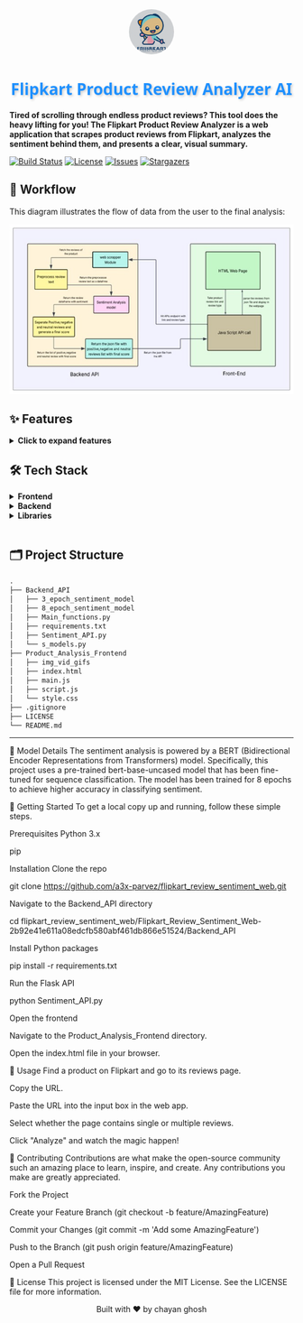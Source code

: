 <div align="center">
  <img src="Product_Analysis_Frontend/img_vid_gifs/logo1.jpg" 
       alt="Project Logo" 
       width="80" 
       style="border-radius:50%;"/>
</div>
<h1 align="center" style="font-weight: 900; font-family: 'Segoe UI', Tahoma, Geneva, Verdana, sans-serif; color: #1e90ff; text-shadow: 2px 2px 4px rgba(0,0,0,0.2);">
  Flipkart Product Review Analyzer AI
</h1>

<p>
<strong>Tired of scrolling through endless product reviews? This tool does the heavy lifting for you! The Flipkart Product Review Analyzer is a web application that scrapes product reviews from Flipkart, analyzes the sentiment behind them, and presents a clear, visual summary.</strong>
</p>

<!-- Badges -->

<p>
<a href="https://github.com/a3x-parvez/flipkart_review_sentiment_web/actions"><img src="https://img.shields.io/github/actions/workflow/status/a3x-parvez/flipkart_review_sentiment_web/main.yml?branch=main&style=for-the-badge" alt="Build Status"></a>
<a href="https://github.com/a3x-parvez/flipkart_review_sentiment_web/blob/main/LICENSE"><img src="https://img.shields.io/github/license/a3x-parvez/flipkart_review_sentiment_web?style=for-the-badge" alt="License"></a>
<a href="https://github.com/a3x-parvez/flipkart_review_sentiment_web/issues"><img src="https://img.shields.io/github/issues/a3x-parvez/flipkart_review_sentiment_web?style=for-the-badge" alt="Issues"></a>
<a href="https://github.com/a3x-parvez/flipkart_review_sentiment_web/stargazers"><img src="https://img.shields.io/github/stars/a3x-parvez/flipkart_review_sentiment_web?style=for-the-badge" alt="Stargazers"></a>
</p>
</div>

## 🌊 Workflow
This diagram illustrates the flow of data from the user to the final analysis:

<div align="center">
<img src="Product_Analysis_Frontend/img_vid_gifs/workflow.jpg" alt="Workflow Diagram" width="700"/>
</div>



## ✨ Features
<details>
<summary><strong>Click to expand features</strong></summary>

- 🌐 **Real-time Web Scraping** 
  - Fetches the latest reviews for any Flipkart product in real-time.

- 🧠 **Advanced Sentiment Analysis**  
  - Utilizes a powerful, pre-trained BERT model to accurately  classify reviews as **positive**, **negative**, or **neutral**.

- 💻 **Interactive Frontend**  
  - A user-friendly interface to input product URLs and view the analysis.

- 📊 **Data Visualization**  
  - Displays a **pie chart** for an at-a-glance understanding of the overall sentiment.

- 📂 **Categorized Reviews**  
  - Neatly organizes comments into **positive**, **neutral**, and **negative** sections for easy reading.

- 🌙 **Dark Mode**  
  - A sleek dark mode for comfortable viewing.

</details>



## 🛠️ Tech Stack

<details>
<summary><strong>Frontend</strong></summary>

- **HTML** – Structure of the web pages  
- **CSS** – Styling and layout  
- **JavaScript** – Interactivity and dynamic content  

</details>

<details>
<summary><strong>Backend</strong></summary>

- **Python** – Core programming language  
- **Flask** – Lightweight web framework  
- **Gunicorn** – WSGI server for deploying Flask apps  

</details>

<details>
<summary><strong>Libraries</strong></summary>

- **BeautifulSoup4 & Requests** – Web scraping  
- **Pandas** – Data manipulation and analysis  
- **NLTK** – Natural language processing  
- **TensorFlow & Transformers** – Sentiment analysis model (BERT-based)  

</details>

<br>

## 🗂️ Project Structure
```
.
├── Backend_API
│   ├── 3_epoch_sentiment_model
│   ├── 8_epoch_sentiment_model
│   ├── Main_functions.py
│   ├── requirements.txt
│   ├── Sentiment_API.py
│   └── s_models.py
├── Product_Analysis_Frontend
│   ├── img_vid_gifs
│   ├── index.html
│   ├── main.js
│   ├── script.js
│   └── style.css
├── .gitignore
├── LICENSE
└── README.md

```
---

🤖 Model Details
The sentiment analysis is powered by a BERT (Bidirectional Encoder Representations from Transformers) model. Specifically, this project uses a pre-trained bert-base-uncased model that has been fine-tuned for sequence classification. The model has been trained for 8 epochs to achieve higher accuracy in classifying sentiment.

🏁 Getting Started
To get a local copy up and running, follow these simple steps.

Prerequisites
Python 3.x

pip

Installation
Clone the repo

git clone https://github.com/a3x-parvez/flipkart_review_sentiment_web.git

Navigate to the Backend_API directory

cd flipkart_review_sentiment_web/Flipkart_Review_Sentiment_Web-2b92e41e611a08edcfb580abf461db866e51524/Backend_API

Install Python packages

pip install -r requirements.txt

Run the Flask API

python Sentiment_API.py

Open the frontend

Navigate to the Product_Analysis_Frontend directory.

Open the index.html file in your browser.

🎈 Usage
Find a product on Flipkart and go to its reviews page.

Copy the URL.

Paste the URL into the input box in the web app.

Select whether the page contains single or multiple reviews.

Click "Analyze" and watch the magic happen!

🤝 Contributing
Contributions are what make the open-source community such an amazing place to learn, inspire, and create. Any contributions you make are greatly appreciated.

Fork the Project

Create your Feature Branch (git checkout -b feature/AmazingFeature)

Commit your Changes (git commit -m 'Add some AmazingFeature')

Push to the Branch (git push origin feature/AmazingFeature)

Open a Pull Request

📜 License
This project is licensed under the MIT License. See the LICENSE file for more information.

<div align="center">
Built with ❤️ by chayan ghosh
</div>